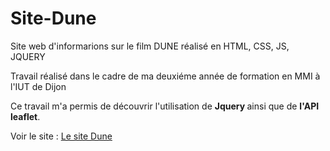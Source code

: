# Site-Dune
Site web d'informarions sur le film DUNE réalisé en HTML, CSS, JS, JQUERY

Travail réalisé dans le cadre de ma deuxiéme année de formation en MMI à l'IUT de Dijon

Ce travail m'a permis de découvrir l'utilisation de <B> Jquery </B> ainsi que de <B>l'API leaflet</B>.

Voir le site : <a href ="https://aubinebn.github.io/Site-Dune/">Le site Dune</a>
